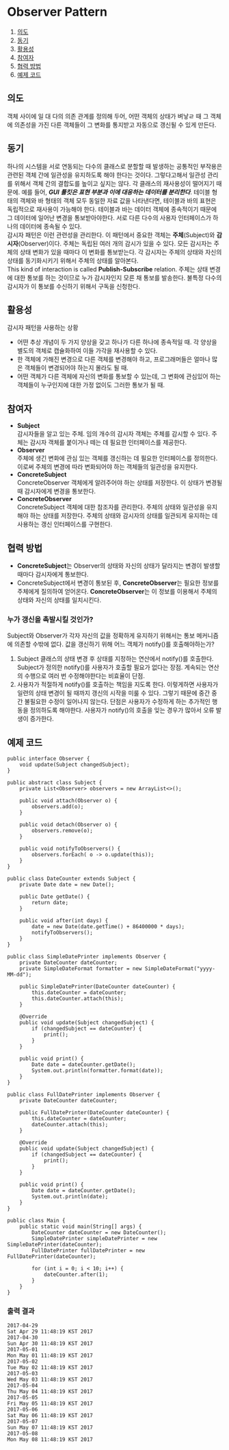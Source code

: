 # Observer Pattern

1. [의도](#의도)
2. [동기](#동기)
3. [활용성](#활용성)
4. [참여자](#참여자)
5. [협력 방법](#협력-방법)
6. [예제 코드](#예제-코드)

## 의도
객체 사이에 일 대 다의 의존 관계를 정의해 두어, 어떤 객체의 상태가 벼낳ㄹ 때 그 객체에 의존성을 가진 다른 객체들이 그 변화를 통지받고 자동으로 갱신될 수 있게 만든다.

## 동기
하나의 시스템을 서로 연동되는 다수의 클래스로 분할할 때 발생하는 공통적인 부작용은 관련된 객체 간에 일관성을 유지하도록 해야 한다는 것이다. 그렇다고해서 일관성 관리를 위해서 객체 간의 결합도를 높이고 싶지는 않다. 각 클래스의 재사용성이 떨어지기 때문에.
예를 들어, ***GUI 툴킷은 표현 부분과 이에 대응하는 데이터를 분리한다***. 테이블 형태의 객체와 바 형태의 객체 모두 동일한 자료 값을 나타낸다면, 테이블과 바의 표현은 독립적으로 재사용이 가능해야 한다. 테이블과 바는 데이터 객체에 종속적이기 때문에 그 데이터에 일어난 변경을 통보받아야한다. 서로 다른 다수의 사용자 인터페이스가 하나의 데이터에 종속될 수 있다.  
감시자 패턴은 이런 관련성을 관리한다. 이 패턴에서 중요한 객체는 **주체**(Subject)와 **감시자**(Observer)이다. 주체는 독립된 여러 개의 감시가 있을 수 있다. 모든 감시자는 주체의 상태 변화가 있을 때마다 이 변화를 통보받는다. 각 감시자는 주체의 상태와 자신의 상태를 동기화시키기 위해서 주체의 상태를 알아본다.  
This kind of interaction is called **Publish-Subscribe** relation. 주체는 상태 변경에 대한 통보를 하는 것이므로 누가 감시자인지 모른 채 통보를 발송한다. 불특정 다수의 감시자가 이 통보를 수신하기 위해서 구독을 신청한다.

## 활용성
감시자 패턴을 사용하는 상황

* 어떤 추상 개념이 두 가지 양상을 갖고 하나가 다른 하나에 종속적일 때. 각 양상을 별도의 객체로 캡슐화하여 이들 가각을 재사용할 수 있다.
* 한 객체에 가해진 변경으로 다른 객체를 변경해야 하고, 프로그래머들은 얼마나 많은 객체들이 변경되어야 하는지 몰라도 될 때.
* 어떤 객체가 다른 객체에 자신의 변화를 통보할 수 있는데, 그 변화에 관심있어 하는 객체들이 누구인지에 대한 가정 없이도 그러한 통보가 될 때.

## 참여자
* **Subject**  
감시자들을 알고 있는 주체. 임의 개수의 감시자 객체는 주체를 감시할 수 있다. 주체는 감시자 객체를 붙이거나 떼는 데 필요한 인터페이스를 제공한다.
* **Observer**  
주체에 생긴 변화에 관심 있는 객체를 갱신하는 데 필요한 인터페이스를 정의한다. 이로써 주체의 변경에 따라 변화되어야 하는 객체들의 일관성을 유지한다.
* **ConcreteSubject**    
ConcreteObserver 객체에게 알려주어야 하는 상태를 저장한다. 이 상태가 변경될 때 감시자에게 변경을 통보한다.
* **ConcreteObserver**  
ConcreteSubject 객체에 대한 참조자를 관리한다. 주체의 상태와 일관성을 유지해야 하는 상태를 저장한다. 주체의 상태와 감시자의 상태를 일관되게 유지하는 데 사용하는 갱신 인터페이스를 구현한다.

## 협력 방법
* **ConcreteSubject**는 Observer의 상태와 자신의 상태가 달라지는 변경이 발생할 때마다 감시자에게 통보한다.  
* ConcreteSubject에서 변경이 통보된 후, **ConcreteObserver**는 필요한 정보를 주체에게 질의하여 얻어온다. **ConcreteObserver**는 이 정보를 이용해서 주체의 상태와 자신의 상태를 일치시킨다.  

### 누가 갱신을 촉발시킬 것인가?
Subject와 Observer가 각자 자신의 값을 정확하게 유지하기 위해서는 통보 메커니즘에 의존할 수밖에 없다. 값을 갱신하기 위해 어느 객체가 notify()를 호출해야하는가?

1. Subject 클래스의 상태 변경 후 상태를 지정하는 연산에서 notify()를 호출한다. Subject가 정의한 notify()를 사용자가 호출할 필요가 없다는 장점. 계속되는 연산의 수행으로 여러 번 수정해야한다는 비효율이 단점.
2. 사용자가 적절하게 notify()를 호출하는 책임을 지도록 한다. 이렇게하면 사용자가 일련의 상태 변경이 될 때까지 갱신의 시작을 미룰 수 있다. 그렇기 때문에 중간 중간 불필요한 수정이 일어나지 않는다. 단점은 사용자가 수정하게 하는 추가적인 행동을 정의하도록 해야한다. 사용자가 notify()의 호출을 잊는 경우가 많아서 오류 발생이 증가한다.

## 예제 코드
```
public interface Observer {
    void update(Subject changedSubject);
}
```

```
public abstract class Subject {
    private List<Observer> observers = new ArrayList<>();

    public void attach(Observer o) {
        observers.add(o);
    }

    public void detach(Observer o) {
        observers.remove(o);
    }

    public void notifyToObservers() {
        observers.forEach( o -> o.update(this));
    }
}
```

```
public class DateCounter extends Subject {
    private Date date = new Date();

    public Date getDate() {
        return date;
    }

    public void after(int days) {
        date = new Date(date.getTime() + 86400000 * days);
        notifyToObservers();
    }
}
```

```
public class SimpleDatePrinter implements Observer {
    private DateCounter dateCounter;
    private SimpleDateFormat formatter = new SimpleDateFormat("yyyy-MM-dd");

    public SimpleDatePrinter(DateCounter dateCounter) {
        this.dateCounter = dateCounter;
        this.dateCounter.attach(this);
    }

    @Override
    public void update(Subject changedSubject) {
        if (changedSubject == dateCounter) {
            print();
        }
    }

    public void print() {
        Date date = dateCounter.getDate();
        System.out.println(formatter.format(date));
    }
}
```

```
public class FullDatePrinter implements Observer {
    private DateCounter dateCounter;

    public FullDatePrinter(DateCounter dateCounter) {
        this.dateCounter = dateCounter;
        dateCounter.attach(this);
    }

    @Override
    public void update(Subject changedSubject) {
        if (changedSubject == dateCounter) {
            print();
        }
    }

    public void print() {
        Date date = dateCounter.getDate();
        System.out.println(date);
    }
}
```

```
public class Main {
    public static void main(String[] args) {
        DateCounter dateCounter = new DateCounter();
        SimpleDatePrinter simpleDatePrinter = new SimpleDatePrinter(dateCounter);
        FullDatePrinter fullDatePrinter = new FullDatePrinter(dateCounter);

        for (int i = 0; i < 10; i++) {
            dateCounter.after(1);
        }
    }
}
```
### 출력 결과
```
2017-04-29
Sat Apr 29 11:48:19 KST 2017
2017-04-30
Sun Apr 30 11:48:19 KST 2017
2017-05-01
Mon May 01 11:48:19 KST 2017
2017-05-02
Tue May 02 11:48:19 KST 2017
2017-05-03
Wed May 03 11:48:19 KST 2017
2017-05-04
Thu May 04 11:48:19 KST 2017
2017-05-05
Fri May 05 11:48:19 KST 2017
2017-05-06
Sat May 06 11:48:19 KST 2017
2017-05-07
Sun May 07 11:48:19 KST 2017
2017-05-08
Mon May 08 11:48:19 KST 2017
```

